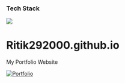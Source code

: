 ### Tech Stack
 
<p align="left">
  <img src="https://skillicons.dev/icons?i=java,js,ts,react,angular,nextjs,nodejs,express,mysql,mongodb,php,html,css,tailwind,go" />
</p>


# Ritik292000.github.io
My Portfolio Website

[![Portfolio](https://img.shields.io/badge/Visit-My%20Portfolio-blue?style=for-the-badge&logo=github)](https://ritik292000.github.io)

